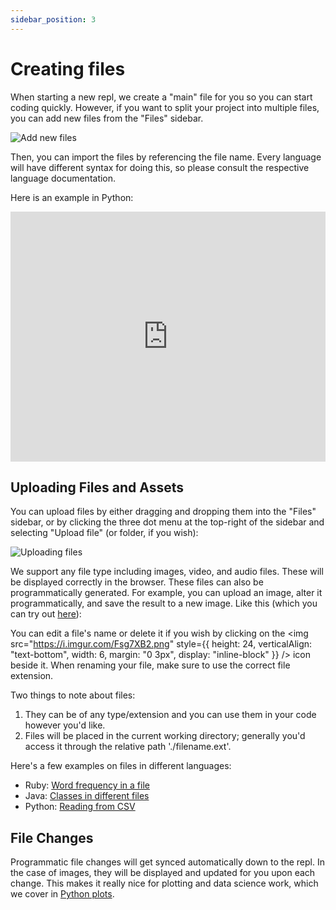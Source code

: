 ```yaml
---
sidebar_position: 3
---
```


# Creating files

When starting a new repl, we create a "main" file for you so you can start coding quickly. However, if you want to split your project into multiple files, you can add new files from the "Files" sidebar.

![Add new files](https://replit-docs-images.util.repl.co/images/repls/add_file.png)

Then, you can import the files by referencing the file name. Every language will have different syntax for doing this, so please consult the respective language documentation.

Here is an example in Python:

<iframe height="400px" width="100%" src="https://replit.com/@amasad/modules?lite=true" scrolling="no" frameborder="no" allowtransparency="true" allowfullscreen="true" sandbox="allow-forms allow-pointer-lock allow-popups allow-same-origin allow-scripts allow-modals"></iframe>

## Uploading Files and Assets

You can upload files by either dragging and dropping them into the "Files" sidebar, or by clicking the three dot menu at the top-right of the sidebar and selecting "Upload file" (or folder, if you wish):

![Uploading files](https://replit-docs-images.util.repl.co/images/repls/upload.png)

We support any file type including images, video, and audio files. These will be displayed correctly in the browser. These files can also be programmatically generated. For example, you can upload an image, alter it programmatically, and save the result to a new image.
Like this (which you can try out [here](https://replit.com/@masonclayton/rotatify)):

You can edit a file's name or delete it if you wish by clicking on the
<img
  src="https://i.imgur.com/Fsg7XB2.png"
  style={{
    height: 24,
    verticalAlign: "text-bottom",
    width: 6,
    margin: "0 3px",
    display: "inline-block"
  }}
/>
icon beside it. When renaming your file, make sure to use the correct
file extension.

Two things to note about files:

1. They can be of any type/extension and you can use them in your code however you'd like.
2. Files will be placed in the current working directory; generally you'd access it through the relative path './filename.ext'.

Here's a few examples on files in different languages:
- Ruby: [Word frequency in a file](https://replit.com/@masonclayton/Word-frequency-in-a-file)
- Java: [Classes in different files](https://replit.com/@masfrost/Classes-in-different-files)
- Python: [Reading from CSV](https://replit.com/@amasad/CSV-Example)

## File Changes

Programmatic file changes will get synced automatically down to the repl. In the case of images, they will be displayed and updated for you upon each change. This makes it really nice for plotting and data science work, which we cover in [Python plots](/repls/python-plots).

